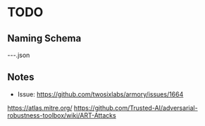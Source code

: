 
# TODO


## Naming Schema
<attack>-<dataset>-<model>-<extra>.json


## Notes
- Issue: https://github.com/twosixlabs/armory/issues/1664

https://atlas.mitre.org/
https://github.com/Trusted-AI/adversarial-robustness-toolbox/wiki/ART-Attacks


